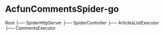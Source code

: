 # AcfunCommentsSpider-go

Root
├── SpiderHttpServer
├── SpiderController
    ├── ArticlesListExecutor
    ├── CommentsExecutor


